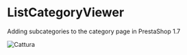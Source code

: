 # ListCategoryViewer
Adding subcategories to the category page in PrestaShop 1.7

![Cattura](https://user-images.githubusercontent.com/10051897/194675551-626f7c0d-0719-41c4-873a-8270d4a743c1.PNG)
